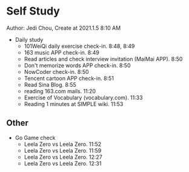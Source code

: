 # Self Study

Author: Jedi Chou, Create at 2021.1.5 8:10 AM

* Daily study
  * 101WeiQi daily exercise check-in. 8:48, 8:49
  * 163 music APP check-in. 8:49
  * Read articles and check interview invitation (MaiMai APP). 8:50
  * Don't memorize words APP check-in. 8:50
  * NowCoder check-in. 8:50
  * Tencent cartoon APP check-in. 8:51
  * Read Sina Blog. 8:55
  * reading 163.com mails. 11:20
  * Exercise of Vocabulary (vocabulary.com). 11:33
  * Reading 1 minutes at SIMPLE wiki. 11:53

## Other

* Go Game check
  * Leela Zero vs Leela Zero. 11:52
  * Leela Zero vs Leela Zero. 11:59
  * Leela Zero vs Leela Zero. 12:27
  * Leela Zero vs Leela Zero. 12:31
